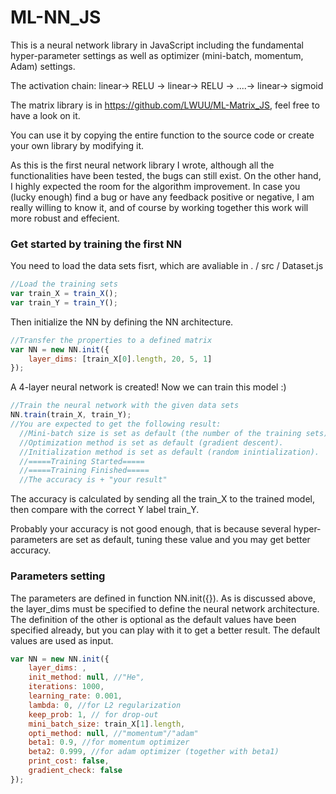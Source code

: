 # ML-NN_JS
This is a neural network library in JavaScript including the fundamental hyper-parameter settings as well as optimizer (mini-batch, momentum, Adam) settings. 

The activation chain: linear-> RELU -> linear-> RELU -> ....-> linear-> sigmoid

The matrix library is in https://github.com/LWUU/ML-Matrix_JS, feel free to have a look on it.

You can use it by copying the entire function to the source code or create your own library by modifying it.

As this is the first neural network library I wrote, although all the functionalities have been tested, the bugs can still exist. On the other hand, I highly expected the room for the algorithm improvement. In case you (lucky enough) find a bug or have any feedback positive or negative, I am really willing to know it, and of course by working together this work will more robust and effecient.

### Get started by training the first NN
You need to load the data sets fisrt, which are avaliable in . / src / Dataset.js
```js
//Load the training sets
var train_X = train_X();
var train_Y = train_Y();
```
Then initialize the NN by defining the NN architecture.
```js
//Transfer the properties to a defined matrix
var NN = new NN.init({
    layer_dims: [train_X[0].length, 20, 5, 1]
});
```
A 4-layer neural network is created! Now we can train this model :) 
```js
//Train the neural network with the given data sets
NN.train(train_X, train_Y);
//You are expected to get the following result:
  //Mini-batch size is set as default (the number of the training sets).
  //Optimization method is set as default (gradient descent).
  //Initialization method is set as default (random inintialization).
  //=====Training Started=====
  //=====Training Finished=====
  //The accuracy is + "your result"
```
The accuracy is calculated by sending all the train_X to the trained model, then compare with the correct Y label train_Y. 

Probably your accuracy is not good enough, that is because several hyper-parameters are set as default, tuning these value and you may get better accuracy.

### Parameters setting
The parameters are defined in function NN.init({}). As is discussed above, the layer_dims must be specified to define the neural network architecture. The definition of the other is optional as the default values have been specified already, but you can play with it to get a better result. The default values are used as input.
```js
var NN = new NN.init({
    layer_dims: ,
    init_method: null, //"He", 
    iterations: 1000,
    learning_rate: 0.001,
    lambda: 0, //for L2 regularization
    keep_prob: 1, // for drop-out
    mini_batch_size: train_X[1].length,
    opti_method: null, //"momentum"/"adam"
    beta1: 0.9, //for momentum optimizer
    beta2: 0.999, //for adam optimizer (together with beta1)
    print_cost: false,
    gradient_check: false
});
```

